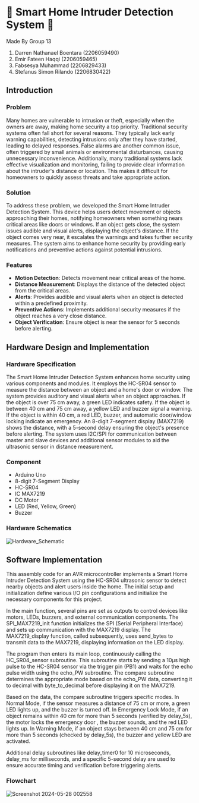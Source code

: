 # 🏡 Smart Home Intruder Detection System 🏡

Made By Group 13

1. Darren Nathanael Boentara (2206059490)
2. Emir Fateen Haqqi (2206059465)
3. Fabsesya Muhammad (2206829433)
4. Stefanus Simon Rilando (2206830422)

## Introduction

### Problem

Many homes are vulnerable to intrusion or theft, especially when the owners are away, making home security a top priority. Traditional security systems often fall short for several reasons. They typically lack early warning capabilities, detecting intrusions only after they have started, leading to delayed responses. False alarms are another common issue, often triggered by small animals or environmental disturbances, causing unnecessary inconvenience. Additionally, many traditional systems lack effective visualization and monitoring, failing to provide clear information about the intruder's distance or location. This makes it difficult for homeowners to quickly assess threats and take appropriate action.

### Solution

To address these problem, we developed the Smart Home Intruder Detection System. This device helps users detect movement or objects approaching their homes, notifying homeowners when something nears critical areas like doors or windows. If an object gets close, the system issues audible and visual alerts, displaying the object's distance. If the object comes very near, it escalates the warnings and takes further security measures. The system aims to enhance home security by providing early notifications and preventive actions against potential intrusions.

### Features

- **Motion Detection**: Detects movement near critical areas of the home.
- **Distance Measurement**: Displays the distance of the detected object from the critical areas.
- **Alerts**: Provides audible and visual alerts when an object is detected within a predefined proximity.
- **Preventive Actions**: Implements additional security measures if the object reaches a very close distance.
- **Object Verification**: Ensure object is near the sensor for 5 seconds before alerting.

## Hardware Design and Implementation

### Hardware Specification
The Smart Home Intruder Detection System enhances home security using various components and modules. It employs the HC-SR04 sensor to measure the distance between an object and a home's door or window. The system provides auditory and visual alerts when an object approaches. If the object is over 75 cm away, a green LED indicates safety. If the object is between 40 cm and 75 cm away, a yellow LED and buzzer signal a warning. If the object is within 40 cm, a red LED, buzzer, and automatic door/window locking indicate an emergency. An 8-digit 7-segment display (MAX7219) shows the distance, with a 5-second delay ensuring the object's presence before alerting. The system uses I2C/SPI for communication between master and slave devices and additional sensor modules to aid the ultrasonic sensor in distance measurement.

### Component 
- Arduino Uno
- 8-digit 7-Segment Display
- HC-SR04
- IC MAX7219
- DC Motor
- LED (Red, Yellow, Green)
- Buzzer

### Hardware Schematics
![Hardware_Schematic](https://github.com/DarrenNathanaelB/Smart-Home-Intruder-Detection-System/assets/144119254/1109904e-4636-4786-81a0-771c86bbdad8)

## Software Implementation

This assembly code for an AVR microcontroller implements a Smart Home Intruder Detection System using the HC-SR04 ultrasonic sensor to detect nearby objects and alert users inside the home. The initial setup and initialization define various I/O pin configurations and initialize the necessary components for this project.

In the main function, several pins are set as outputs to control devices like motors, LEDs, buzzers, and external communication components. The SPI_MAX7219_init function initializes the SPI (Serial Peripheral Interface) and sets up communication with the MAX7219 display. The MAX7219_display function, called subsequently, uses send_bytes to transmit data to the MAX7219, displaying information on the LED display.

The program then enters its main loop, continuously calling the HC_SR04_sensor subroutine. This subroutine starts by sending a 10µs high pulse to the HC-SR04 sensor via the trigger pin (PB1) and waits for the echo pulse width using the echo_PW subroutine. The compare subroutine determines the appropriate mode based on the echo_PW data, converting it to decimal with byte_to_decimal before displaying it on the MAX7219.

Based on the data, the compare subroutine triggers specific modes. In Normal Mode, if the sensor measures a distance of 75 cm or more, a green LED lights up, and the buzzer is turned off. In Emergency Lock Mode, if an object remains within 40 cm for more than 5 seconds (verified by delay_5s), the motor locks the emergency door , the buzzer sounds, and the red LED lights up. In Warning Mode, if an object stays between 40 cm and 75 cm for more than 5 seconds (checked by delay_5s), the buzzer and yellow LED are activated.

Additional delay subroutines like delay_timer0 for 10 microseconds, delay_ms for milliseconds, and a specific 5-second delay are used to ensure accurate timing and verification before triggering alerts.

### Flowchart
![Screenshot 2024-05-28 002558](https://github.com/DarrenNathanaelB/Smart-Home-Intruder-Detection-System/assets/144119254/b8bbebb6-d094-4d34-89ae-e5fd0babde71)

